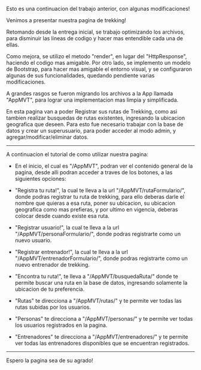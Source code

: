 Esto es una continuacion del trabajo anterior, con algunas modificaciones!

Venimos a presentar nuestra pagina de trekking!

Retomando desde la entrega inicial, se trabajo optimizando los archivos, para disminuir las lineas de codigo y hacer mas entendible cada una de ellas.

Como mejora, se utilizo el metodo "render", en lugar del "HttpResponse", haciendo el codigo mas amigable.
Por otro lado, se implemento un modelo de Bootstrap, para hacer mas amigable el entorno visual, y se configuraron algunas de sus funcionalidades, quedando pendiente varias modificaciones. 

A grandes rasgos se fueron migrando los archivos a la App llamada "AppMVT", para lograr una implementacion mas limpia y simplificada.

En esta pagina van a poder Registrar sus rutas de Trekking, como asi tambien realizar busquedas de rutas existentes, ingresando la ubicacion geografica que deseen. Para esto fue necesario trabajar con la base de datos y crear un superusuario, para poder acceder al modo admin, y agregar/modificar/eliminar datos.

---------------------------------------------------------------------------------------------------------------

A continuacion el tutorial de como utilizar nuestra pagina:

- En el inicio, el cual es "/AppMVT", podran ver el contenido general de la pagina, desde alli podran acceder a traves de los botones, a las siguientes opciones:

- "Registra tu ruta!", la cual te lleva a la url "/AppMVT/rutaFormulario/", donde podras registrar tu ruta de trekking, para ello deberas darle el nombre que quieras a esa ruta, poner su ubicacion, su ubicacion geografica como mas prefieras, y por ultimo en vigencia, deberas colocar desde cuando existe esa ruta.

- "Registrar usuario!", la cual te lleva a la url "/AppMVT/personaFormulario/", donde podras registrarte como un nuevo usuario.

- "Registrar entrenador!", la cual te lleva a la url "/AppMVT/entrenadorFormulario/", donde podras registrarte como un nuevo entrenador de trekking.

- "Encontra tu ruta!", te lleva a "/AppMVT/busquedaRuta/" donde te permite buscar una ruta en la base de datos, ingresando solamente la ubicacion de tu preferencia.

- "Rutas" te direcciona a "/AppMVT/rutas/" y te permite ver todas las rutas subidas por los usuarios. 

- "Personas" te direcciona a "/AppMVT/personas/" y te permite ver todas los usuarios registrados en la pagina.

- "Entrenadores" te direcciona a "/AppMVT/entrenadores/" y te permite ver todas las entrenadores disponibles que se encuentran registrados.  

---------------------------------------------------------------------------------------------------------------


Espero la pagina sea de su agrado!
